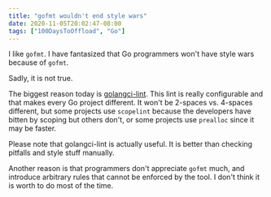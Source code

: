 ```yaml
---
title: "gofmt wouldn't end style wars"
date: 2020-11-05T20:02:47-08:00
tags: ["100DaysToOffload", "Go"]
---
```


I like `gofmt`. I have fantasized that Go programmers won't have style wars because of `gofmt`.

Sadly, it is not true.

The biggest reason today is [golangci-lint](https://golangci-lint.run/). This lint is really configurable and that makes every Go project different. It won't be 2-spaces vs. 4-spaces different, but some projects use `scopelint` because the developers have bitten by scoping but others don't, or some projects use `prealloc` since it may be faster.

Please note that golangci-lint is actually useful. It is better than checking pitfalls and style stuff manually.

Another reason is that programmers don't appreciate `gofmt` much, and introduce arbitrary rules that cannot be enforced by the tool. I don't think it is worth to do most of the time.
